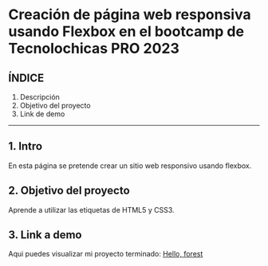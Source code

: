 # Creación de página web responsiva usando Flexbox en el bootcamp de Tecnolochicas PRO 2023


## ÍNDICE

1. Descripción
2. Objetivo del proyecto
3. Link de demo

****

## 1. Intro
En esta página se pretende crear un sitio web responsivo usando flexbox.
  
## 2. Objetivo del proyecto
Aprende a utilizar las etiquetas de HTML5 y CSS3.

## 3. Link a demo
Aqui puedes visualizar mi proyecto terminado: [Hello, forest](https://illustrious-rabanadas-856456.netlify.app/)




